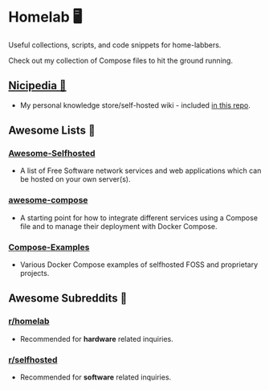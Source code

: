 # Homelab 🖥️

Useful collections, scripts, and code snippets for home-labbers.

Check out my collection of Compose files to hit the ground running.

## [Nicipedia 📖](https://wiki.nicolasluckie.com/)

- My personal knowledge store/self-hosted wiki - included [in this repo](./docker/bookstack/README.md).

## Awesome Lists 📝

### [Awesome-Selfhosted](https://github.com/awesome-selfhosted/awesome-selfhosted)

- A list of Free Software network services and web applications which can be hosted on your own server(s).

### [awesome-compose](https://github.com/docker/awesome-compose)

- A starting point for how to integrate different services using a Compose file and to manage their deployment with Docker Compose.

### [Compose-Examples](https://github.com/Haxxnet/Compose-Examples)

- Various Docker Compose examples of selfhosted FOSS and proprietary projects.

## Awesome Subreddits 📃

### [r/homelab](r/homelab)

- Recommended for **hardware** related inquiries.

### [r/selfhosted](https://www.reddit.com/r/selfhosted/)

- Recommended for **software** related inquiries.
